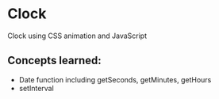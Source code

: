 # Clock

Clock using CSS animation and JavaScript

## Concepts learned:

* Date function including getSeconds, getMinutes, getHours
* setInterval
